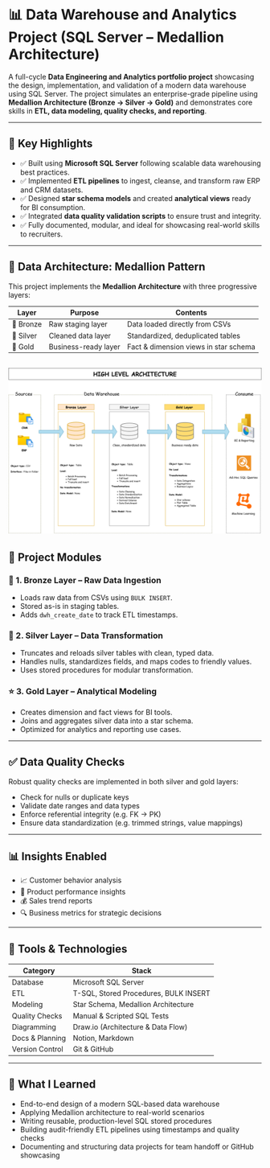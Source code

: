 # 📊 Data Warehouse and Analytics Project (SQL Server – Medallion Architecture)

A full-cycle **Data Engineering and Analytics portfolio project** showcasing the design, implementation, and validation of a modern data warehouse using SQL Server. The project simulates an enterprise-grade pipeline using **Medallion Architecture (Bronze → Silver → Gold)** and demonstrates core skills in **ETL, data modeling, quality checks, and reporting**.

---

## 🚀 Key Highlights

- ✅ Built using **Microsoft SQL Server** following scalable data warehousing best practices.
- ✅ Implemented **ETL pipelines** to ingest, cleanse, and transform raw ERP and CRM datasets.
- ✅ Designed **star schema models** and created **analytical views** ready for BI consumption.
- ✅ Integrated **data quality validation scripts** to ensure trust and integrity.
- ✅ Fully documented, modular, and ideal for showcasing real-world skills to recruiters.

---

## 🧱 Data Architecture: Medallion Pattern

This project implements the **Medallion Architecture** with three progressive layers:

| Layer  | Purpose             | Contents                              |
|--------|---------------------|---------------------------------------|
| 🥉 Bronze | Raw staging layer    | Data loaded directly from CSVs         |
| 🥈 Silver | Cleaned data layer   | Standardized, deduplicated tables      |
| 🥇 Gold   | Business-ready layer | Fact & dimension views in star schema |

![Data Architecture](docs/Data_architecture.png)
---

## 📘 Project Modules

### 🔹 1. Bronze Layer – Raw Data Ingestion
- Loads raw data from CSVs using `BULK INSERT`.
- Stored as-is in staging tables.
- Adds `dwh_create_date` to track ETL timestamps.

### 🔸 2. Silver Layer – Data Transformation
- Truncates and reloads silver tables with clean, typed data.
- Handles nulls, standardizes fields, and maps codes to friendly values.
- Uses stored procedures for modular transformation.

### ⭐ 3. Gold Layer – Analytical Modeling
- Creates dimension and fact views for BI tools.
- Joins and aggregates silver data into a star schema.
- Optimized for analytics and reporting use cases.

---

## ✅ Data Quality Checks

Robust quality checks are implemented in both silver and gold layers:

- Check for nulls or duplicate keys
- Validate date ranges and data types
- Enforce referential integrity (e.g. FK → PK)
- Ensure data standardization (e.g. trimmed strings, value mappings)

---

## 📊 Insights Enabled

- 📈 Customer behavior analysis
- 🛒 Product performance insights
- 💰 Sales trend reports
- 🔍 Business metrics for strategic decisions

---

## 🧪 Tools & Technologies

| Category         | Stack                                               |
|------------------|-----------------------------------------------------|
| Database         | Microsoft SQL Server                                |
| ETL              | T-SQL, Stored Procedures, BULK INSERT               |
| Modeling         | Star Schema, Medallion Architecture                 |
| Quality Checks   | Manual & Scripted SQL Tests                         |
| Diagramming      | Draw.io (Architecture & Data Flow)                 |
| Docs & Planning  | Notion, Markdown                                    |
| Version Control  | Git & GitHub                                        |

---

## 🧠 What I Learned

  - End-to-end design of a modern SQL-based data warehouse
  - Applying Medallion architecture to real-world scenarios
  - Writing reusable, production-level SQL stored procedures
  - Building audit-friendly ETL pipelines using timestamps and quality checks
  - Documenting and structuring data projects for team handoff or GitHub showcasing
